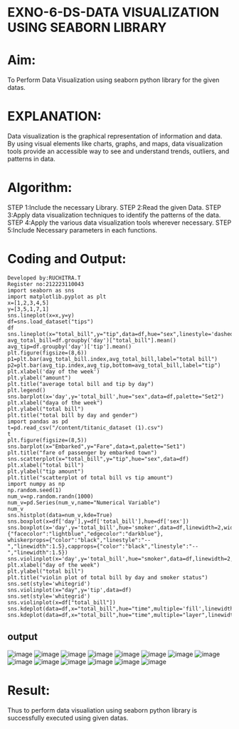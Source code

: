 # EXNO-6-DS-DATA VISUALIZATION USING SEABORN LIBRARY
# Aim:
  To Perform Data Visualization using seaborn python library for the given datas.
# EXPLANATION:
Data visualization is the graphical representation of information and data. By using visual elements like charts, graphs, and maps, data visualization tools provide an accessible way to see and understand trends, outliers, and patterns in data.
# Algorithm:
STEP 1:Include the necessary Library.
STEP 2:Read the given Data.
STEP 3:Apply data visualization techniques to identify the patterns of the data.
STEP 4:Apply the various data visualization tools wherever necessary.
STEP 5:Include Necessary parameters in each functions.

# Coding and Output:
~~~
Developed by:RUCHITRA.T
Register no:212223110043
import seaborn as sns
import matplotlib.pyplot as plt
x=[1,2,3,4,5]
y=[3,5,1,7,1]
sns.lineplot(x=x,y=y)
df=sns.load_dataset("tips")
df
sns.lineplot(x="total_bill",y="tip",data=df,hue="sex",linestyle='dashed',legend="auto")
avg_total_bill=df.groupby('day')["total_bill"].mean()
avg_tip=df.groupby('day')['tip'].mean()
plt.figure(figsize=(8,6))
p1=plt.bar(avg_total_bill.index,avg_total_bill,label="total bill")
p2=plt.bar(avg_tip.index,avg_tip,bottom=avg_total_bill,label="tip")
plt.xlabel('day of the week')
plt.ylabel("amount")
plt.title("average total bill and tip by day")
plt.legend()
sns.barplot(x='day',y='total_bill',hue="sex",data=df,palette="Set2")
plt.xlabel("daya of the week")
plt.ylabel("total bill")
plt.title("total bill by day and gender")
import pandas as pd
t=pd.read_csv("/content/titanic_dataset (1).csv")
t
plt.figure(figsize=(8,5))
sns.barplot(x="Embarked",y="Fare",data=t,palette="Set1")
plt.title("fare of passenger by embarked town")
sns.scatterplot(x="total_bill",y="tip",hue="sex",data=df)
plt.xlabel("total bill")
plt.ylabel("tip amount")
plt.title("scatterplot of total bill vs tip amount")
import numpy as np
np.random.seed(1)
num_v=np.random.randn(1000)
num_v=pd.Series(num_v,name="Numerical Variable")
num_v
sns.histplot(data=num_v,kde=True)
sns.boxplot(x=df['day'],y=df['total_bill'],hue=df['sex'])
sns.boxplot(x='day',y='total_bill',hue='smoker',data=df,linewidth=2,width=0.6,boxprops={"facecolor":"lightblue","edgecolor":"darkblue"},
whiskerprops={"color":"black","linestyle":"--","linewidth":1.5},capprops={"color":"black","linestyle":"--","linewidth":1.5})
sns.violinplot(x='day',y='total_bill',hue="smoker",data=df,linewidth=2,width=0.6,palette='Set3',inner="quartile")
plt.xlabel("day of the week")
plt.ylabel("total bill")
plt.title("violin plot of total bill by day and smoker status")
sns.set(style='whitegrid')
sns.violinplot(x="day",y='tip',data=df)
sns.set(style='whitegrid')
sns.violinplot(x=df["total_bill"])
sns.kdeplot(data=df,x="total_bill",hue="time",multiple='fill',linewidth=3,palette="Set2",alpha=0.8)
sns.kdeplot(data=df,x="total_bill",hue="time",multiple="layer",linewidth=3,palette="Set2",alpha=0.8)
~~~
## output
![image](https://github.com/RuchitraThiyagaraj/EXNO-6-DS/assets/154776996/2aae054f-409f-4d2c-96c5-ca1cb5ed913e)
![image](https://github.com/RuchitraThiyagaraj/EXNO-6-DS/assets/154776996/d3a9f4aa-7c7c-43d8-ace1-adb8a4e3ff28)
![image](https://github.com/RuchitraThiyagaraj/EXNO-6-DS/assets/154776996/1ec84cb8-fc97-4253-9e38-8c02b03935b3)
![image](https://github.com/RuchitraThiyagaraj/EXNO-6-DS/assets/154776996/4c94acda-12b9-44a7-8f47-37c3d1750e3e)
![image](https://github.com/RuchitraThiyagaraj/EXNO-6-DS/assets/154776996/59d62288-ec98-403e-aa08-3f9ca5f9d28d)
![image](https://github.com/RuchitraThiyagaraj/EXNO-6-DS/assets/154776996/4ab660da-d7ca-40b1-a93a-865f49183486)
![image](https://github.com/RuchitraThiyagaraj/EXNO-6-DS/assets/154776996/bd56040f-b31b-433f-8cf3-1d6e36e713b0)
![image](https://github.com/RuchitraThiyagaraj/EXNO-6-DS/assets/154776996/a676e1e0-2a0c-48e7-862c-a34c720df965)
![image](https://github.com/RuchitraThiyagaraj/EXNO-6-DS/assets/154776996/89730294-47f4-4a59-8cd5-ade7b0a0f244)
![image](https://github.com/RuchitraThiyagaraj/EXNO-6-DS/assets/154776996/f6d9169c-1266-4558-9ce0-a312cf4c2b9a)
![image](https://github.com/RuchitraThiyagaraj/EXNO-6-DS/assets/154776996/e6088d24-e109-47f3-93bf-3d01617fc22a)
![image](https://github.com/RuchitraThiyagaraj/EXNO-6-DS/assets/154776996/4be65981-f717-4e22-8bf3-93195dd137d9)
![image](https://github.com/RuchitraThiyagaraj/EXNO-6-DS/assets/154776996/d62b05af-abdb-4f21-9134-1c5d5550cf08)
![image](https://github.com/RuchitraThiyagaraj/EXNO-6-DS/assets/154776996/ed32a9ce-65ae-4d3a-b4d2-fb2362d68e7e)
# Result:
Thus to perform data visualiation using seaborn python library is successfully executed using given datas.
